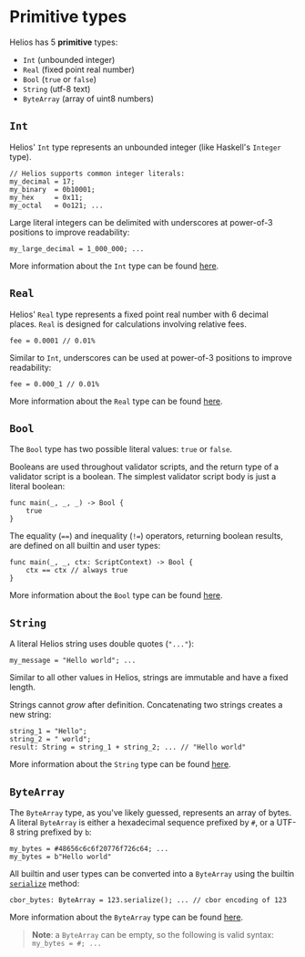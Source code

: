 # Primitive types

Helios has 5 **primitive** types:
  * `Int` (unbounded integer)
  * `Real` (fixed point real number)
  * `Bool` (`true` or `false`)
  * `String` (utf-8 text)
  * `ByteArray` (array of uint8 numbers)

## `Int`

Helios' `Int` type represents an unbounded integer (like Haskell's `Integer` type).

```helios
// Helios supports common integer literals:
my_decimal = 17;
my_binary  = 0b10001;
my_hex     = 0x11;
my_octal   = 0o121; ...
```

Large literal integers can be delimited with underscores at power-of-3 positions to improve readability:

```helios
my_large_decimal = 1_000_000; ...
```

More information about the `Int` type can be found [here](./builtins/int.md).

## `Real`

Helios' `Real` type represents a fixed point real number with 6 decimal places. `Real` is designed for calculations involving relative fees.

```helios
fee = 0.0001 // 0.01%
```

Similar to `Int`, underscores can be used at power-of-3 positions to improve readability:

```helios
fee = 0.000_1 // 0.01%
```

More information about the `Real` type can be found [here](./builtins/real.md).

## `Bool`

The `Bool` type has two possible literal values: `true` or `false`.

Booleans are used throughout validator scripts, and the return type of a validator script is a boolean. The simplest validator script body is just a literal boolean:

```helios
func main(_, _, _) -> Bool {
    true
}
```

The equality (`==`) and inequality (`!=`) operators, returning boolean results, are defined on all builtin and user types:

```helios
func main(_, _, ctx: ScriptContext) -> Bool {
    ctx == ctx // always true
}
```

More information about the `Bool` type can be found [here](./builtins/bool.md).

## `String`

A literal Helios string uses double quotes (`"..."`):

```helios
my_message = "Hello world"; ...
```

Similar to all other values in Helios, strings are immutable and have a fixed length. 

Strings cannot *grow* after definition. Concatenating two strings creates a new string:

```helios
string_1 = "Hello";
string_2 = " world";
result: String = string_1 + string_2; ... // "Hello world"
```

More information about the `String` type can be found [here](./builtins/string.md).

## `ByteArray`

The `ByteArray` type, as you've likely guessed, represents an array of bytes. A literal `ByteArray` is either a hexadecimal sequence prefixed by `#`, or a UTF-8 string prefixed by `b`:

```helios
my_bytes = #48656c6c6f20776f726c64; ...
my_bytes = b"Hello world"
```

All builtin and user types can be converted into a `ByteArray` using the builtin [`serialize`](./user-defined-types/methods/automatic-methods.md#serialize) method:

```helios
cbor_bytes: ByteArray = 123.serialize(); ... // cbor encoding of 123
```

More information about the `ByteArray` type can be found [here](./builtins/bytearray.md).

> **Note**: a `ByteArray` can be empty, so the following is valid syntax: `my_bytes = #; ...`